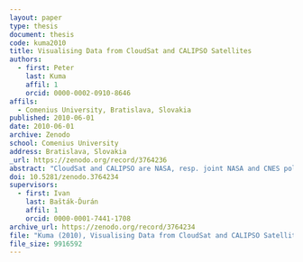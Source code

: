 ```yaml
---
layout: paper
type: thesis
document: thesis
code: kuma2010
title: Visualising Data from CloudSat and CALIPSO Satellites
authors:
  - first: Peter
    last: Kuma
    affil: 1
    orcid: 0000-0002-0910-8646
affils:
  - Comenius University, Bratislava, Slovakia
published: 2010-06-01
date: 2010-06-01
archive: Zenodo
school: Comenius University
address: Bratislava, Slovakia
_url: https://zenodo.org/record/3764236
abstract: "CloudSat and CALIPSO are NASA, resp. joint NASA and CNES polar-orbiting Earth observation satellites. CloudSat carries a millimetre-wave radar for observation of clouds. CALIPSO carries a visible and infrared polarisation-sensitive lidar for observation of aerosols and ice-phase clouds. Data from these satellites are distributed in the form of HDF4 and HDF-EOS2 product files. We introduce a software tool ccplot capable of visualising several data sets from the CloudSat 2B-GEOPROF, CALIPSO Lidar L1B Profiles, CALIPSO Lidar L2 Cloud Layer and Aqua MODIS L1B products. ccplot is a scriptable, unix command-line tool. We released ccplot on the Internet under the open-source-compatible BSD license."
doi: 10.5281/zenodo.3764234
supervisors:
  - first: Ivan
    last: Bašták-Ďurán
    affil: 1
    orcid: 0000-0001-7441-1708
archive_url: https://zenodo.org/record/3764234
file: "Kuma (2010), Visualising Data from CloudSat and CALIPSO Satellites.pdf"
file_size: 9916592
---
```

